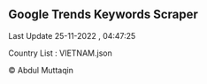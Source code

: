 

## Google Trends Keywords Scraper 
 
Last Update 25-11-2022 , 04:47:25

Country List :
VIETNAM.json



© Abdul Muttaqin 
